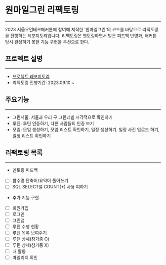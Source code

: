 # 원마일그린 리팩토링

---

2023 서울우먼테크해커톤에 참여해 제작한 '원마일그린'의 코드를 바탕으로 리팩토링을 진행하는 레포지토리입니다. 
리팩토링은 멘토링하면서 받은 피드백 반영과, 해커톤 당시 완성하기 못한 기능 구현을 우선으로 한다.



## 프로젝트 설명

---
* [프로젝트 레포지토리](https://github.com/mingreen2023)
* 리팩토링 진행기간: 2023.09.10 ~


## 주요기능

---
* 그린서울: 서울과 우리 구 그린레벨 시각적으로 확인하기 
* 루틴: 루틴 인증하기, 다른 사람들의 인증 보기
* 모임: 모임 생성하기, 모임 리스트 확인하기, 일정 생성하기, 일정 사진 업로드 하기, 일정 리스트 확인하기


## 리팩토링 목록

---
* 멘토링 피드백
- [ ] 함수명 단축어/요약어 풀어쓰기
- [ ] SQL SELECT절 COUNT(*) 사용 피하기

* 추가 기능 구현
- [ ] 회원가입
- [ ] 로그인
- [ ] 그린맵
- [ ] 루틴 수행 현황
- [ ] 루틴 목록 보여주기
- [ ] 루틴 상세(참가중 O)
- [ ] 루틴 상세(참가중 X)
- [ ] 내 활동
- [ ] 마일리지 확인